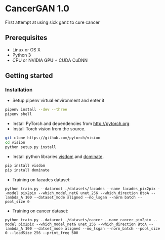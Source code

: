 # CancerGAN 1.0

First attempt at using sick ganz to cure cancer

## Prerequisites
- Linux or OS X
- Python 3
- CPU or NVIDIA GPU + CUDA CuDNN

## Getting started
### Installation
- Setup pipenv virtual environment and enter it
```bash
pipenv install --dev --three
pipenv shell
```
- Install PyTorch and dependencies from http://pytorch.org
- Install Torch vision from the source.
```bash
git clone https://github.com/pytorch/vision
cd vision
python setup.py install
```
- Install python libraries [visdom](https://github.com/facebookresearch/visdom) and [dominate](https://github.com/Knio/dominate).
```bash
pip install visdom
pip install dominate
```
- Training on facades dataset:
```
python train.py --dataroot ./datasets/facades --name facades_pix2pix --model pix2pix --which_model_netG unet_256 --which_direction BtoA --lambda_A 100 --dataset_mode aligned --no_lsgan --norm batch --pool_size 0
```
- Training on cancer dataset:
```
python train.py --dataroot ./datasets/cancer --name cancer_pix2pix --model pix2pix --which_model_netG unet_256 --which_direction BtoA --lambda_A 100 --datset_mode aligned --no_lsgan --norm_batch --pool_size 0 --loadSize 256 --print_freq 500
```
